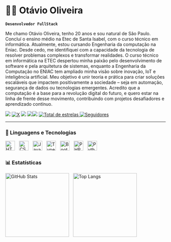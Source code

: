 # 🧑‍💻 Otávio Oliveira

**`Desenvolvedor FullStack`**

Me chamo Otávio Oliveira, tenho 20 anos e sou natural de São Paulo. Concluí o ensino médio na Etec de Santa Isabel, com o curso técnico em informática. Atualmente, estou cursando Engenharia da computação na Eniac. Desde cedo, me identifiquei com a capacidade da tecnologia de resolver problemas complexos e transformar realidades. O curso técnico em informática na ETEC despertou minha paixão pelo desenvolvimento de software e pela arquitetura de sistemas, enquanto a Engenharia da Computação no ENIAC tem ampliado minha visão sobre inovação, IoT e inteligência artificial. Meu objetivo é unir teoria e prática para criar soluções escaláveis que impactem positivamente a sociedade – seja em automação, segurança de dados ou tecnologias emergentes. Acredito que a computação é a base para a revolução digital do futuro, e quero estar na linha de frente desse movimento, contribuindo com projetos desafiadores e aprendizado contínuo.

<p align="left">
 
 <a href="https://www.instagram.com/tavao_oliv/profilecard/?igsh=MTRhcjkzYnN1bGk0Yg==" target="_blank"><img src="https://img.shields.io/badge/-Instagram-%23E4405F?style=for-the-badge&logo=instagram&logoColor=white" target="_blank"></a>
 <a href="https://x.com/OtvioOl58123236?t=_TUwWI3W_ec50cQcd_nBLA&s=08" target="_blank">[![X](https://img.shields.io/badge/X-000?style=for-the-badge&logo=x)](https://x.com/OtvioOl58123236)</a>
 <a href="https://discordapp.com/users/672904774949142557" target="_blank"><img src="https://img.shields.io/badge/Discord-7289DA?style=for-the-badge&logo=discord&logoColor=white" target="_blank"></a> 
 <a href = "mailto:206892023@eniac.edu.br"><img src="https://img.shields.io/badge/-Gmail-%23333?style=for-the-badge&logo=gmail&logoColor=white" target="_blank"></a><a href="https://www.linkedin.com/in/ot%C3%A1vio-oliveira-b9b269267?utm_source=share&utm_campaign=share_via&utm_content=profile&utm_medium=android_app" target="_blank"><img src="https://img.shields.io/badge/-LinkedIn-%230077B5?style=for-the-badge&logo=linkedin&logoColor=white" target="_blank"></a> 
 <a href="https://github.com/OTAVIO-2507?tab=repositories&sort=stargazers">
        <img 
            alt="Total de estrelas" 
            title="Total de estrelas GitHub" 
            src="https://custom-icon-badges.demolab.com/github/stars/OTAVIO-2507?color=55960c&style=for-the-badge&labelColor=488207&logo=star&label=estrelas&cache_seconds=1900"/>
 </a>
 <a href="https://github.com/OTAVIO-2507?followers">
        <img 
            alt="Seguidores" 
            title="Me siga no GitHub" 
            src="https://img.shields.io/github/followers/OTAVIO-2507?label=Seguidores&style=for-the-badge&color=236ad3&labelColor=1155ba&logo=github&logoColor=white&cache_seconds=1900"/> 
</a>
</p>

---

### 🤖 Linguagens e Tecnologias

<img 
    align="left" 
    alt="HTML"
    title="HTML" 
    width="30px" 
    style="padding-right: 10px;" 
    src="https://cdn.jsdelivr.net/gh/devicons/devicon@latest/icons/html5/html5-original.svg" 
/>
<img 
    align="left" 
    alt="CSS" 
    title="CSS"
    width="30px" 
    style="padding-right: 10px;" 
    src="https://cdn.jsdelivr.net/gh/devicons/devicon@latest/icons/css3/css3-original.svg" 
/>
<img 
    align="left" 
    alt="JavaScript" 
    title="JavaScript"
    width="30px" 
    style="padding-right: 10px;" 
    src="https://cdn.jsdelivr.net/gh/devicons/devicon@latest/icons/javascript/javascript-original.svg" 
/>
<img 
    align="left" 
    alt="TypeScript"
    title="TypeScript" 
    width="30px" 
    style="padding-right: 10px;" 
    src="https://cdn.jsdelivr.net/gh/devicons/devicon@latest/icons/typescript/typescript-original.svg" 
/>
<img 
    align="left" 
    alt="Bootstrap"
    title="Bootstrap" 
    width="30px" 
    style="padding-right: 10px;" 
    src="https://cdn.jsdelivr.net/gh/devicons/devicon@latest/icons/bootstrap/bootstrap-original.svg" 
/>
<img 
    align="left" 
    alt="PHP" 
    title="PHP"
    width="30px" 
    style="padding-right: 10px;" 
    src="https://cdn.jsdelivr.net/gh/devicons/devicon@latest/icons/php/php-original.svg" 
/>
<img 
    align="left" 
    alt="Python" 
    title="Python"
    width="30px" 
    style="padding-right: 10px;" 
    src="https://cdn.jsdelivr.net/gh/devicons/devicon@latest/icons/python/python-original.svg" 
/>
<br/>
<br/>

### 📊 Estatísticas

<img 
    align="left"
    alt="GitHub Stats" 
    height="200" 
    style="padding-right: 10px;" 
    src="https://github-readme-stats.vercel.app/api?username=OTAVIO-2507&show_icons=true&theme=tokyonight&locale=pt-br&cache_seconds=1800"/>

<img 
    align="left"
    alt="Top Langs" 
    height="200" 
    src="https://github-readme-stats.vercel.app/api/top-langs/?username=OTAVIO-2507&theme=tokyonight&layout=compact&custom_title=Tecnologias&langs_count=9&cache_seconds=1800"/>
